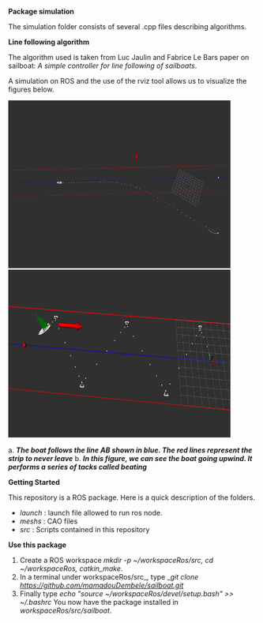  **Package simulation**

The simulation folder consists of several .cpp files describing algorithms.

**Line following algorithm**

The algorithm used is taken from Luc Jaulin and Fabrice Le Bars
paper on sailboat: *A simple controller for line following of sailboats*.

A simulation on ROS and the use of the rviz tool allows us to visualize the figures below.

<img src="suivi_ligne.png" alt="suivi_ligne" style="display:inline-block;" width="450" height="340"/> <img src="cap_au_pres.png" alt="suivi_ligne" style="display:inline-block;" width="450" height="340"/>

a.  ***The boat follows the line AB shown in blue. The red lines represent the strip to never leave***
b. ***In this figure, we can see the boat going upwind. It performs a series of tacks called beating***


 **Getting Started**

This repository is a ROS package. Here is a quick description of the folders.

* *launch* : launch file allowed to run ros node.
* *meshs* : CAO files
* *src* : Scripts contained in this repository


 **Use this package**

1. Create a ROS workspace *mkdir -p ~/workspaceRos/src, cd ~/workspaceRos, catkin_make*.
2. In a terminal under workspaceRos/src_, type _*git clone https://github.com/mamadouDembele/sailboat.git*
3. Finally type *echo "source ~/workspaceRos/devel/setup.bash" >> ~/.bashrc*
You now have the package installed in *workspaceRos/src/sailboat*.





